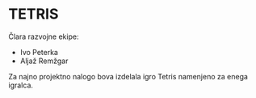 # TETRIS

Člara razvojne ekipe:
- Ivo Peterka
- Aljaž Remžgar

Za najno projektno nalogo bova izdelala igro Tetris namenjeno za enega igralca.
